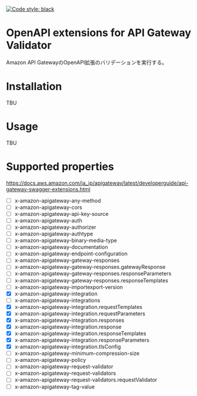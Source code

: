 [![Code style: black](https://img.shields.io/badge/code%20style-black-000000.svg)](https://github.com/psf/black)


# OpenAPI extensions for API Gateway Validator
Amazon API GatewayのOpenAPI拡張のバリデーションを実行する。

# Installation
TBU

# Usage
TBU

# Supported properties
https://docs.aws.amazon.com/ja_jp/apigateway/latest/developerguide/api-gateway-swagger-extensions.html

- [ ] x-amazon-apigateway-any-method
- [ ] x-amazon-apigateway-cors
- [ ] x-amazon-apigateway-api-key-source
- [ ] x-amazon-apigateway-auth
- [ ] x-amazon-apigateway-authorizer
- [ ] x-amazon-apigateway-authtype
- [ ] x-amazon-apigateway-binary-media-type
- [ ] x-amazon-apigateway-documentation
- [ ] x-amazon-apigateway-endpoint-configuration
- [ ] x-amazon-apigateway-gateway-responses
- [ ] x-amazon-apigateway-gateway-responses.gatewayResponse
- [ ] x-amazon-apigateway-gateway-responses.responseParameters
- [ ] x-amazon-apigateway-gateway-responses.responseTemplates
- [ ] x-amazon-apigateway-importexport-version
- [x] x-amazon-apigateway-integration
- [ ] x-amazon-apigateway-integrations
- [x] x-amazon-apigateway-integration.requestTemplates
- [x] x-amazon-apigateway-integration.requestParameters
- [x] x-amazon-apigateway-integration.responses
- [x] x-amazon-apigateway-integration.response
- [x] x-amazon-apigateway-integration.responseTemplates
- [x] x-amazon-apigateway-integration.responseParameters
- [x] x-amazon-apigateway-integration.tlsConfig
- [ ] x-amazon-apigateway-minimum-compression-size
- [ ] x-amazon-apigateway-policy
- [ ] x-amazon-apigateway-request-validator
- [ ] x-amazon-apigateway-request-validators
- [ ] x-amazon-apigateway-request-validators.requestValidator
- [ ] x-amazon-apigateway-tag-value
